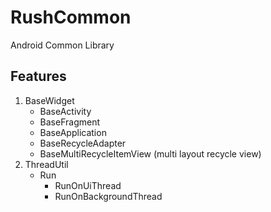 # RushCommon
Android Common Library


## Features
1. BaseWidget
    - BaseActivity
    - BaseFragment
    - BaseApplication
    - BaseRecycleAdapter
    - BaseMultiRecycleItemView (multi layout recycle view)
2. ThreadUtil
    - Run
        + RunOnUiThread
        + RunOnBackgroundThread
